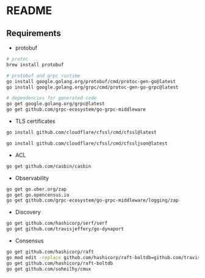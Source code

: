 # README

## Requirements

- protobuf
```bash
# protoc
brew install protobuf

# protobuf and grpc runtime
go install google.golang.org/protobuf/cmd/protoc-gen-go@latest
go install google.golang.org/grpc/cmd/protoc-gen-go-grpc@latest

# dependencies for generated code
go get google.golang.org/grpc@latest
go get github.com/grpc-ecosystem/go-grpc-middleware
```

- TLS certificates
```bash
go install github.com/cloudflare/cfssl/cmd/cfssl@latest

go install github.com/cloudflare/cfssl/cmd/cfssljson@latest
```

- ACL
```bash
go get github.com/casbin/casbin
```

- Observability
```bash
go get go.uber.org/zap
go get go.opencensus.io
go get github.com/grpc-ecosystem/go-grpc-middleware/logging/zap
```

- Discovery
```bash
go get github.com/hashicorp/serf/serf
go get github.com/travisjeffery/go-dynaport
```

- Consensus
```bash
go get github.com/hashicorp/raft
go mod edit -replace github.com/hashicorp/raft-boltdb=github.com/travisjeffery/raft-boltdb@v1.0.0
go get github.com/hashicorp/raft-boltdb
go get github.com/soheilhy/cmux
```